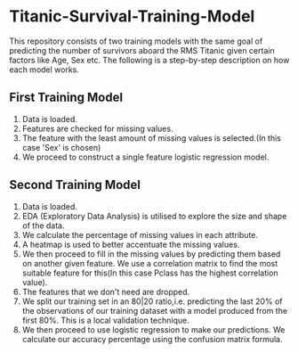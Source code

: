 # Titanic-Survival-Training-Model
This repository consists of two training models with the same goal of predicting the number of survivors aboard the RMS Titanic given certain factors like Age, Sex etc. The following is a step-by-step description on how each model works.
## First Training Model 
1. Data is loaded.
2. Features are checked for missing values.
3. The feature with the least amount of missing values is selected.(In this case 'Sex' is chosen)
4. We proceed to construct a single feature logistic regression model.
## Second Training Model
1. Data is loaded.
2. EDA (Exploratory Data Analysis) is utilised to explore the size and shape of the data.
3. We calculate the percentage of missing values in each attribute.
4. A heatmap is used to better accentuate the missing values.
5. We then proceed to fill in the missing values by predicting them based on another given feature. We use a correlation matrix to find the most suitable feature for this(In this case Pclass has the highest correlation value).
6. The features that we don't need are dropped.
7. We split our training set in an 80|20 ratio,i.e. predicting the last 20% of the observations of our training dataset with a model produced from the first 80%. This is a local validation technique.
8. We then proceed to use logistic regression to make our predictions. We calculate our accuracy percentage using the confusion matrix formula.
